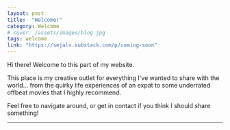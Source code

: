 ```yaml
---
layout: post
title:  "Welcome!"
category: Welcome
# cover: /assets/images/blog.jpg
tags: welcome
link: "https://sejalv.substack.com/p/coming-soon"
---
```


Hi there! Welcome to this part of my website.

This place is my creative outlet for everything I've wanted to share with the world... from the quirky life experiences of an expat to some underrated offbeat movies that I highly recommend.

Feel free to navigate around, or get in contact if you think I should share something!

----------------------------------
